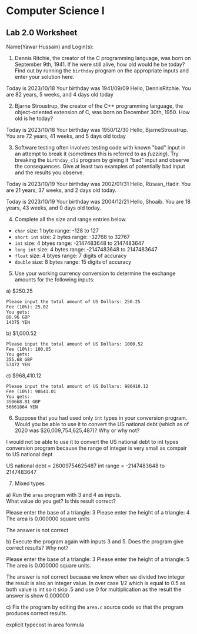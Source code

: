 
# Computer Science I 
## Lab 2.0 Worksheet

Name(Yawar Hussain) and Login(s):



1. Dennis Ritchie, the creator of the C programming language,
was born on September 9th, 1941.  If he were still alive,
how old would he be today?  Find out by running the `birthday`
program on the appropriate inputs and enter your solution here.

Today is 2023/10/18
Your birthday was 1941/09/09
Hello, DennisRitchie.  You are 82 years, 5 weeks, and 4 days old today


2. Bjarne Stroustrup, the creator of the C++ programming
language, the object-oriented extension of C, was born on
December 30th, 1950.  How old is he today?

Today is 2023/10/18
Your birthday was 1950/12/30
Hello, BjarneStroustrup.  You are 72 years, 41 weeks, and 5 days old today


3. Software testing often involves testing code with known
"bad" input in an attempt to break it (sometimes this is
referred to as *fuzzing*).  Try breaking the `birthday_cli`
program by giving it "bad" input and observe the consequences.
Give at least two examples of potentially bad input and the
results you observe.

Today is 2023/10/19
Your birthday was 2002/01/31
Hello, Rizwan_Hadir.  You are 21 years, 37 weeks, and 2 days old today.

Today is 2023/10/19
Your birthday was 2004/12/21
Hello, Shoaib.  You are 18 years, 43 weeks, and 0 days old today.

4. Complete all the size and range entries below.

* `char`
  size: 1 byte
  range: -128 to 127
* `short int`
  size:   2 bytes
  range:  -32768 to 32767
* `int` 
  size: 4 btyes
  range:   -2147483648 to  2147483647
* `long int`
  size: 4 bytes
  range:    -2147483648 to  2147483647
* `float`
  size: 4 btyes
  range: 7 digits of accuracy
* `double`
  size: 8 bytes
  range: 15 digits of accuracy


5. Use your working currency conversion to determine
the exchange amounts for the following inputs:

  a) $250.25

    Please input the total amount of US Dollars: 250.25
    Fee (10%): 25.02
    You gets:
    88.96 GBP
    14375 YEN

  b) $1,000.52

    Please input the total amount of US Dollars: 1000.52
    Fee (10%): 100.05
    You gets:
    355.68 GBP
    57472 YEN

  c) $968,410.12

    Please input the total amount of US Dollars: 986410.12
    Fee (10%): 98641.01
    You gets:
    350668.81 GBP
    56661864 YEN

6. Suppose that you had used only `int` types
in your conversion program.  Would you be able
to use it to convert the US national debt
(which as of 2020 was \$26,009,754,625,487)?
Why or why not?

I would not be able to use it to convert the US national debt to int types conversion program 
because the range of integer is very small as compair to US national dept 

US national debt = 26009754625487 
int range       =  -2147483648 to  2147483647


7. Mixed types

a) Run the `area` program with 3 and 4 as inputs.  
What value do you get?  Is this result correct?

Please enter the base of a triangle: 3
Please enter the height of a triangle: 4
The area is 0.000000 square units

The answer is not correct 

b) Execute the program again with inputs 3 and 5.
Does the program give correct results?  Why not?

Please enter the base of a triangle: 3
Please enter the height of a triangle: 5
The area is 0.000000 square units.

The answer is not correct because we know when we divided two integer the result is also an integer value. In over case 1/2 which is equal to 0.5 as both value is int so it skip .5 and use 0 for multiplication as the result the answer is show 0.000000

c) Fix the program by editing the `area.c` source
code so that the program produces correct results.

explicit typecost in area formula 
